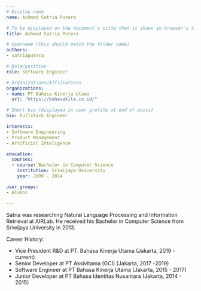 ```yaml
---
# Display name
name: Achmad Satria Putera

# To be displayed on the document's title that it shown in browser's title bar
title: Achmad Satria Putera

# Username (this should match the folder name)
authors:
- satriaputera

# Role/position
role: Software Engineer

# Organizations/Affiliations
organizations:
- name: PT Bahasa Kinerja Utama
  url: "https://bahasakita.co.id/"

# Short bio (displayed in user profile at end of posts)
bio: Fullstack Engineer

interests:
- Software Engineering
- Product Management
- Artificial Inteligence

education:
  courses:
  - course: Bachelor in Computer Science
    institution: Sriwijaya University
    year: 2009 - 2014

user_groups:
- Alumni

---
```


<!--- Biography --->

Satria was researching Natural Language Processing and Information Retrieval at AIRLab.
He received his Bachelor in Computer Science from Sriwijaya University in 2013.

Career History:

- Vice President R&D at PT. Bahasa Kinerja Utama (Jakarta, 2019 - current)
- Senior Developer at PT Aksivitama (GCI) (Jakarta, 2017 -2019)
- Software Engineer at PT Bahasa Kinerja Utama (Jakarta, 2015 - 2017)
- Junior Developer at PT Bahasa Identitas Nusantara (Jakarta, 2014 - 2015)



